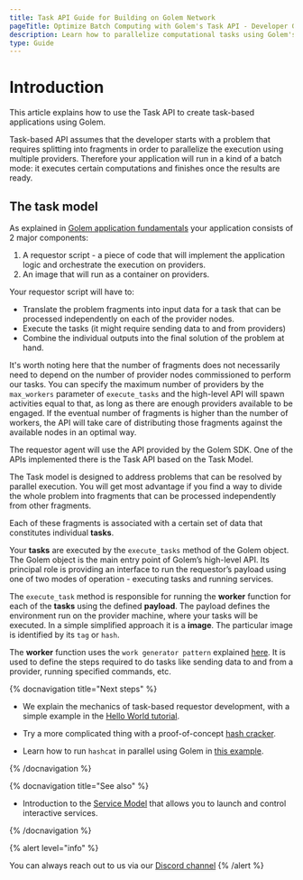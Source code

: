 ```yaml
---
title: Task API Guide for Building on Golem Network
pageTitle: Optimize Batch Computing with Golem's Task API - Developer Guide
description: Learn how to parallelize computational tasks using Golem's Task API. Discover how splitting problems into fragments enhances batch execution across multiple nodes.
type: Guide
---
```


# Introduction

This article explains how to use the Task API to create task-based applications using Golem.

Task-based API assumes that the developer starts with a problem that requires splitting into fragments in order to parallelize the execution using multiple providers. Therefore your application will run in a kind of a batch mode: it executes certain computations and finishes once the results are ready.

## The task model

As explained in [Golem application fundamentals](/docs/en/creators/python/guides/application-fundamentals) your application consists of 2 major components:

1. A requestor script - a piece of code that will implement the application logic and orchestrate the execution on providers.
2. An image that will run as a container on providers.

Your requestor script will have to:

- Translate the problem fragments into input data for a task that can be processed independently on each of the provider nodes.
- Execute the tasks (it might require sending data to and from providers)
- Combine the individual outputs into the final solution of the problem at hand.

It's worth noting here that the number of fragments does not necessarily need to depend on the number of provider nodes commissioned to perform our tasks. You can specify the maximum number of providers by the `max_workers` parameter of `execute_tasks` and the high-level API will spawn activities equal to that, as long as there are enough providers available to be engaged. If the eventual number of fragments is higher than the number of workers, the API will take care of distributing those fragments against the available nodes in an optimal way.

The requestor agent will use the API provided by the Golem SDK. One of the APIs implemented there is the Task API based on the Task Model.

The Task model is designed to address problems that can be resolved by parallel execution. You will get most advantage if you find a way to divide the whole problem into fragments that can be processed independently from other fragments.

Each of these fragments is associated with a certain set of data that constitutes individual **tasks**.

Your **tasks** are executed by the `execute_tasks` method of the Golem object. The Golem object is the main entry point of Golem’s high-level API. Its principal role is providing an interface to run the requestor’s payload using one of two modes of operation - executing tasks and running services.

The `execute_task` method is responsible for running the **worker** function for each of the **tasks** using the defined **payload**. The payload defines the environment run on the provider machine, where your tasks will be executed. In a simple simplified approach it is a **image**. The particular image is identified by its `tag` or `hash`.

The **worker** function uses the `work generator pattern` explained [here](/docs/en/creators/python/guides/application-fundamentals#work-generator-pattern-and-workcontext). It is used to define the steps required to do tasks like sending data to and from a provider, running specified commands, etc.

{% docnavigation title="Next steps" %}

- We explain the mechanics of task-based requestor development, with a simple example in the [Hello World tutorial](/docs/en/creators/python/tutorials/task-example-0-hello).

- Try a more complicated thing with a proof-of-concept [hash cracker](/docs/en/creators/python/tutorials/task-example-1-cracker).

- Learn how to run `hashcat` in parallel using Golem in [this example](/docs/en/creators/python/tutorials/task-example-2-hashcat).

{% /docnavigation %}

{% docnavigation title="See also" %}

- Introduction to the [Service Model](/docs/en/creators/python/guides/service-model) that allows you to launch and control interactive services.

{% /docnavigation %}

{% alert level="info" %}

You can always reach out to us via our [Discord channel](https://chat.golem.network/)
{% /alert %}

